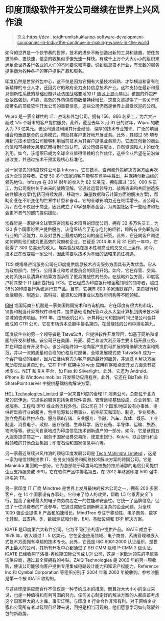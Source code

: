 # 印度顶级软件开发公司继续在世界上兴风作浪

> 原文:[https://dev . to/dhrumitshukla/top-software-development-companies-in-India-the-continue-in-making-waves-in-the-world](https://dev.to/dhrumitshukla/top-software-development-companies-in-india-that-continue-in-making-waves-in-the-world)

如今的世界是一个快节奏的世界，技术的进步不断创造出新的工具和装置，使任务更简单、更快速，信息的收集似乎像光速一样快。有成千上万个大大小小的组织来满足全世界各行各业的人们的不同要求和需要。说到信息技术行业，有无数的服务提供商为各种各样的客户提供产品和服务。

印度仍然是世界外包中心，这不仅是因为它拥有大量技术娴熟、才华横溢和富有创新精神的专业人才，还因为它的政府全力支持信息技术产业。这种支持在最新和最具创新性系统的基础设施以及该国战略要地的 IT 园区上显而易见。该国的外包产业依然强劲，可靠、高效的外包供应商数量持续增长。这篇文章提供了一些关于印度著名的顶级软件开发公司的重要信息，这些公司仍然是世界上最受欢迎的公司。

Wipro 是一家全球性的 IT、咨询和外包公司，拥有 156，866 名员工，为六大洲超过 175 个城市的客户提供服务。此外，截至去年 3 月 31 日的财年，Wipro 的收入为 73 亿美元。该公司通过利用其行业经验、深厚的技术专业知识、广泛的项目组合和垂直整合的业务模式，帮助其客户更好地开展业务。此外，其超过 55 项专用新兴技术使该公司能够利用当前技术为其客户提供业务能力。它因其创新的商业价值和可持续发展承诺而得到全球认可。该公司倡导资本、自然资源和人才的优化利用。如今，该组织已成为全球企业值得信赖的合作伙伴，这些企业希望在前沿做出改变，并通过技术干预实现核心标准化。

另一家领先的印度软件公司是 Infosys，它在技术、咨询和外包解决方案方面再次成为全球领导者。它使 50 多个国家的客户能够在竞争中胜出，并保持创新曲线的领先地位。Infosys 在 2014 财年的收入为 82 亿美元，拥有超过 165，000 名员工，为公司提供关于未来的战略见解。它通过运营领导力、战略咨询和共同创造突破性解决方案(包括可持续发展、移动性、海量数据和云计算方面的解决方案)，帮助企业在不断变化的世界中转型和奋斗。它的全球影响力还在继续增长。该公司认为，责任不仅限于商业，因此成立了印孚瑟斯基金会，为周围社区中一些经济和社会更不景气的部门提供援助。

埃森哲是一家提供全球管理咨询和技术项目的印度公司，拥有 30 多万名员工，为 120 多个国家的客户提供服务。该组织结合了无与伦比的经验，跨所有业务职能和行业的广泛能力，以及对世界上最成功的公司的全面研究。此外，它还向客户阐述如何帮助他们成为更高效的政府和企业。在截至 2014 年 8 月 31 日的一年中，它获得了 300 亿美元的收入。埃森哲战略在技术性和商业的交叉点上运作。如今，技术正在改变每一家公司，因此需要以技术为基础的战略来抓住机遇。

TCS 或塔塔咨询服务公司在印度提供信息技术咨询服务方面具有先发优势。它从为政府部门、银行、公用事业和考试委员会的项目开始。如今，它在存管、交易、支付系统以及清算和结算方面承担了更具挑战性的任务。在战略外包方面，印度客户将其整个 IT 组织委托给 TCS。它已经成为印度银行和金融领域的领导者，超过 35%的印度银行系统运行其产品。目前，它拥有 800 多家活跃客户，来自银行和金融服务、制造业、高科技、能源和公用事业以及政府机构等不同领域。

[IBM](https://www.ibm.com/in-en/) 或国际商业机器是一家美国跨国技术和咨询机构。它在印度有很大的市场，销售和制造计算机软件和硬件，提供基础设施托管以及从大型计算机到纳米技术等领域的咨询项目。1911 年，由制表机公司、计算秤公司和国际时间记录公司合并而成的 CTR 公司。它在市场资本总额中排名第四，在最赚钱的公司中排名第九。

印度软件业的另一个领导者是 TatvaSoft，它提供软件开发项目，如基于网络和桌面的开发和移植。该公司已在美国、丹麦、荷兰和澳大利亚等主要市场开展业务，并在印度设有开发中心。该公司始终如一地向客户提供可扩展的精确解决方案和规范，并以一流的质量和合理的价格及时部署。全球发展模式使 TatvaSoft 成为一个客户驱动的组织，因为它继续努力为客户创造最好的服务，并通过 it 解决方案帮助实现业务自动化。它在 PHP 框架中的 web 应用程序和桌面开发方面具有技术专长。NET 和 RIA 平台，如 Flex 和 Silverlight。此外，它还为 Android、iPhone 和 Windows mobiles 开发移动应用程序。此外，它还在 BizTalk 和 SharePoint server 中提供基础结构解决方案。

[HCL Technologies Limited](https://www.hcltech.com/) 是一家来自印度的全球 IT 服务公司，总部位于北方邦的诺伊达。它提供的服务包括免费软件咨询、管理远程基础设施、企业转型、研发服务、工程和 BPO 或业务流程外包。该公司在 31 个国家/地区设有办事处，提供跨垂直行业的服务，包括能源和公用事业、航空航天和国防、制造、专业服务、独立免费软件供应商、服务器&存储、专业服务、金融、汽车、媒体、娱乐、工业制造、消费电子、政府、医疗保健、生命科学、医疗设备、半导体、运输、旅游、物流等等。该公司自豪地成为印度信息技术创新遗产的一部分。如今，它是该国五大服务提供商之一，服务于国家证券交易所、德意志银行、Kotak、联合银行和金融领域的其他企业集团；印度石油和国家信息中心等。

另一家最近继续兴风作浪的顶级印度发展公司是 [Tech Mahindra Limited](https://www.techmahindra.com/) ，这是一家为电信领域提供 IT、业务支持服务和网络技术解决方案的跨国公司。它是 Mahindra 集团的一部分。它为总部位于印度马哈拉施特拉邦浦那的电信公司提供企业支持服务或 BPO。它在软件产品中排名第五，在 2012 年财富印度 500 强中排名第 111。

另一家印度 IT 厂商 Mindtree 是世界上发展最快的技术公司之一，拥有 200 多家客户，在 14 个国家设有办事处。它带来了惊人的效果，帮助 1.5 亿乘客安全飞行，提高了全球最大的电子商务商店之一的性能和安全性。它统一了品牌信息，促进了十亿消费者的广泛参与。它通过突破性创新解决复杂的企业问题，为全球 1000 强企业提供 It 产品和加速增长。MindTree 专注于移动性、电子商务、数字化转型、云支持、BI、数据测试和分析、EAI、基础设施和 ERP 解决方案。

IGATE 是印度第六大软件公司。它为不同行业的客户提供产品。IGATE 成立于 1978 年，收入超过 1 . 5 亿美元。它在企业应用领域、电子商务、系统管理和嵌入式技术方面拥有卓越的技术专长。此外，它还是 ISO 9001:2000 认证组织，是世界上最大的公司，其所有开发中心都通过了 SEI CMM 级和 P-CMM 3 级认证。IGATE 已经收购了洛根-奥维斯国际公司或 LOI 公司，这是一家欧洲领先的电信咨询供应商，通过其全资拥有的补贴。ZAiQ Technologies 是 2006 年的另一项收购，使该公司能够向客户提供专用集成电路设计能力和知识产权能力。Reference Inc 和 Cymbal Corporation 等组织分别于 2004 年和 2003 年被收购。参考油墨是第一个被 IGATE 收购的。

与这些印度供应商合作不仅仅是一种节约成本的措施，而且对大大小小的企业来说，也是一种值得和有利可图的努力。任何关心制定好的解决方案的人都应该考虑这个国家巨大的人才库。事实证明，与印度 It 行业合作非常有利。对于网络企业家和公司所有者以及项目经理来说，回报是相当可观的，他们愿意学习如何驾驭外包的新趋势。